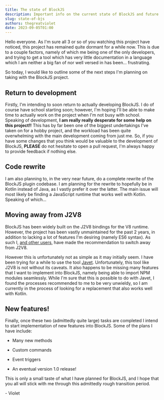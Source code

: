 ```yaml
---
title: The state of BlockJS
description: Important info on the current state of BlockJS and future plans
slug: state-of-bjs
authors: thegreatviolet
date: 2023-09-05T01:00
---
```


Hello everyone. As I'm sure all 3 or so of you watching this project have noticed, this project has remained quite dormant for a while now. This is due to a couple factors, namely of which me being one of the only developers, and trying to get a tool which has very little documentation in a language which I am neither a big fan of nor well versed in has been... frustrating.

So today, I would like to outline some of the next steps I'm planning on taking with the BlockJS project.

## Return to development

Firstly, I'm intending to soon return to actually developing BlockJS. I do of course have school starting soon; however, I'm hoping I'll be able to make time to actually work on the project when I'm not busy with school. Speaking of development, **I am really really desperate for some help on this project!!** This has by far been one of the biggest undertakings I've taken on for a hobby project, and the workload has been quite overwhelming with the main development coming from just me. So, if you have some changes that you think would be valuable to the development of BlockJS, **PLEASE** do not hesitate to open a pull request, I'm always happy to provide feedback if nothing else.

## Code rewrite

I am also planning to, in the very near future, do a complete rewrite of the BlockJS plugin codebase. I am planning for the rewrite to hopefully be in Kotlin instead of Java, as I vastly prefer it over the latter. The main issue will most likely be finding a JavaScript runtime that works well with Kotlin. Speaking of which...

## Moving away from J2V8

BlockJS has been widely built on the J2V8 bindings for the V8 runtime. However, the project has been vastly unmaintained for the past 2 years, in addition to lacking a lot of features I'm desiring (namely ES6 syntax). As such I, [and other users](https://github.com/Block-JS/blockjs/issues/2), have made the recommendation to switch away from J2V8.

However this is unfortunately not as simple as it may initially seem. I have been trying for a while to use the tool [Javet](https://github.com/caoccao/Javet). Unfortunately, this tool like J2V8 is not without its caveats. It also happens to be missing many features that I want to implement into BlockJS, namely being able to import NPM modules seamlessly. While I'm sure that this is possible to do with Javet, I found the processes recommended to me to be very unwieldy, so I am currently in the process of looking for a replacement that also works well with Kotlin.

## New features!

Finally, once these two (admittedly quite large) tasks are completed I intend to start implementation of new features into BlockJS. Some of the plans I have include:

- Many new methods

- Custom commands

- Event triggers

- An eventual version 1.0 release!

This is only a small taste of what I have planned for BlockJS, and I hope that you all will stick with me through this admittedly rough transition period.

\- Violet
